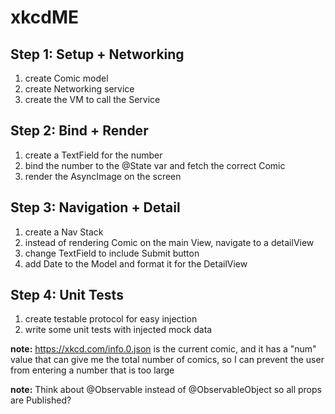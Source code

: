 # xkcdME

## Step 1: Setup + Networking

<ol>
  <li>create Comic model</li>
  <li>create Networking service</li>
  <li>create the VM to call the Service</li>
</ol>

## Step 2: Bind + Render

<ol>
  <li>create a TextField for the number</li>
  <li>bind the number to the @State var and fetch the correct Comic</li>
  <li>render the AsyncImage on the screen</li>
</ol>

## Step 3: Navigation + Detail

<ol>
  <li>create a Nav Stack</li>
  <li>instead of rendering Comic on the main View, navigate to a detailView</li>
  <li>change TextField to include Submit button</li>
  <li>add Date to the Model and format it for the DetailView</li>
</ol>

## Step 4: Unit Tests

<ol>
  <li>create testable protocol for easy injection</li>
  <li>write some unit tests with injected mock data</li>
</ol>

<b>note:</b> https://xkcd.com/info.0.json is the current comic, and it has a "num" value that can give me the total number of comics, so I can prevent the user from entering a number that is too large

<b>note:</b> Think about @Observable instead of @ObservableObject so all props are Published?
